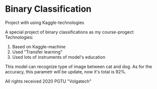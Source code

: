 # Binary Classification
 Project with using Kaggle-technologies


A special project of binary classifications as my course-progect 
Technologies:
1) Based on Kaggle-machine
2) Used "Transfer learning" 
3) Used lots of instruments of model's education 

This model can recognize type of image between cat and dog. As for the accuracy, this parametr will be update, now it's total is 92%. 

All rights received 
2020 
PGTU "Volgatech" 
